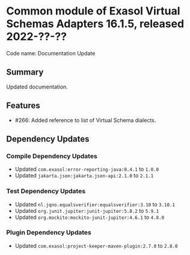 # Common module of Exasol Virtual Schemas Adapters 16.1.5, released 2022-??-??

Code name: Documentation Update

## Summary

Updated documentation.

## Features

* #266: Added reference to list of Virtual Schema dialects.

## Dependency Updates

### Compile Dependency Updates

* Updated `com.exasol:error-reporting-java:0.4.1` to `1.0.0`
* Updated `jakarta.json:jakarta.json-api:2.1.0` to `2.1.1`

### Test Dependency Updates

* Updated `nl.jqno.equalsverifier:equalsverifier:3.10` to `3.10.1`
* Updated `org.junit.jupiter:junit-jupiter:5.8.2` to `5.9.1`
* Updated `org.mockito:mockito-junit-jupiter:4.6.1` to `4.8.0`

### Plugin Dependency Updates

* Updated `com.exasol:project-keeper-maven-plugin:2.7.0` to `2.8.0`
